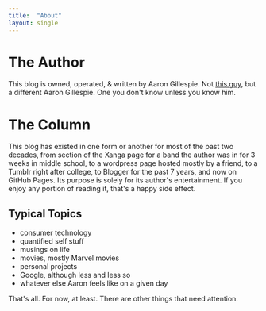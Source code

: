 ```yaml
---
title:  "About"
layout: single
---
```


# The Author

This blog is owned, operated, & written by Aaron Gillespie. Not [this guy](https://en.wikipedia.org/wiki/Aaron_Gillespie), but a different Aaron Gillespie. One you don't know unless you know him.

# The Column

This blog has existed in one form or another for most of the past two decades, from section of the Xanga page for a band the author was in for 3 weeks in middle school, to a wordpress page hosted mostly by a friend, to a Tumblr right after college, to Blogger for the past 7 years, and now on GitHub Pages. Its purpose is solely for its author's entertainment. If you enjoy any portion of reading it, that's a happy side effect.

## Typical Topics

- consumer technology
- quantified self stuff
- musings on life
- movies, mostly Marvel movies
- personal projects
- Google, although less and less so
- whatever else Aaron feels like on a given day

That's all. For now, at least. There are other things that need attention.
